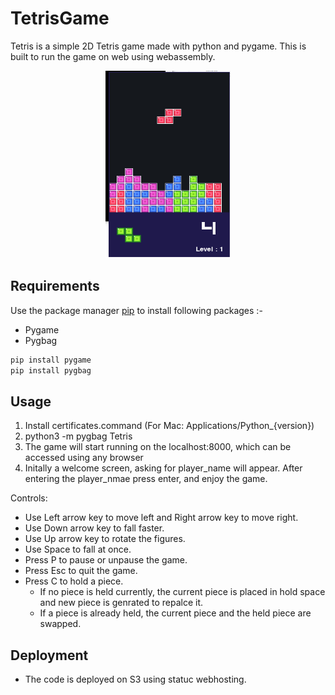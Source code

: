 # TetrisGame 

Tetris is a simple 2D Tetris game made with python and pygame. This is built to run the game on web using webassembly.

<p align='center'>
	<img src='app.png' width=200 height=300>
</p>

## Requirements

Use the package manager [pip](https://pip.pypa.io/en/stable/) to install following packages :-
* Pygame
* Pygbag

```bash
pip install pygame
pip install pygbag
```

## Usage

1. Install certificates.command (For Mac: Applications/Python_{version})
2. python3 -m pygbag Tetris
3. The game will start running on the localhost:8000, which can be accessed using any browser
4. Initally a welcome screen, asking for player_name will appear. After entering the player_nmae press enter, and enjoy the game.

Controls:
* Use Left arrow key to move left and Right arrow key to move right.
* Use Down arrow key to fall faster.
* Use Up arrow key to rotate the figures.
* Use Space to fall at once.
* Press P to pause or unpause the game.
* Press Esc to quit the game.
* Press C to hold a piece. 
	* If no piece is held currently, the current piece is placed in hold space and new piece is genrated to repalce it.
	* If a piece is already held, the current piece and the held piece are swapped.

 ## Deployment
 * The code is deployed on S3 using statuc webhosting. 
